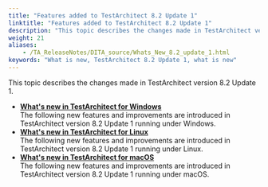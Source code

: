 ```yaml
--- 
title: "Features added to TestArchitect 8.2 Update 1"
linktitle: "Features added to TestArchitect 8.2 Update 1"
description: "This topic describes the changes made in TestArchitect version 8.2 Update 1."
weight: 21
aliases: 
    - /TA_ReleaseNotes/DITA_source/Whats_New_8.2_update_1.html
keywords: "What is new, TestArchitect 8.2 Update 1, what is new"
---
```


This topic describes the changes made in TestArchitect version 8.2 Update 1.

-   **[What's new in TestArchitect for Windows](/TA_ReleaseNotes/DITA_source/Whats_New_8.2_update_1_Windows.html)**  
The following new features and improvements are introduced in TestArchitect version 8.2 Update 1 running under Windows.
-   **[What's new in TestArchitect for Linux](/TA_ReleaseNotes/DITA_source/Whats_New_8.2_update_1_Linux.html)**  
The following new features and improvements are introduced in TestArchitect version 8.2 Update 1 running under Linux.
-   **[What's new in TestArchitect for macOS](/TA_ReleaseNotes/DITA_source/Whats_New_8.2_update_1_Mac.html)**  
The following new features and improvements are introduced in TestArchitect version 8.2 Update 1 running under macOS.





